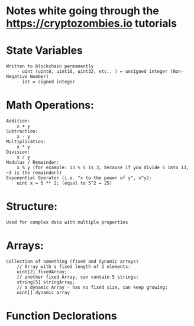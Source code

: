 # Notes white going through the https://cryptozombies.io tutorials

# State Variables
    Written to blockchain permanently
        - uint (uint8, uint16, uint32, etc.. ) = unsigned integer (Non-Negative Number)
        - int = signed integer

# Math Operations:
    Addition:
        x + y
    Subtraction:
        x - y
    Multiplication:
        x * y
    Division:
        x / y
    Modulus / Remainder:
        x % y (for example: 13 % 5 is 3, because if you divide 5 into 13, ~3 is the remainder))
    Exponential Operator (i.e. "x to the power of y", x^y):
        uint x = 5 ** 2; (equal to 5^2 = 25)

# Structure:
    Used for complex data with multiple properties

# Arrays:
    Collection of something (fixed and dynamic arrays)
        // Array with a fixed length of 2 elements:
        uint[2] fixedArray;
        // another fixed Array, can contain 5 strings:
        string[5] stringArray;
        // a dynamic Array - has no fixed size, can keep growing:
        uint[] dynamic array

# Function Declorations